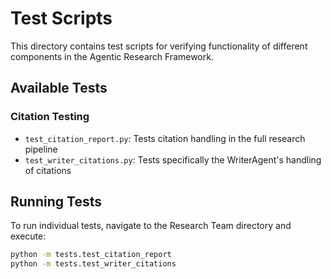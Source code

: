 # Test Scripts

This directory contains test scripts for verifying functionality of different components in the Agentic Research Framework.

## Available Tests

### Citation Testing

- `test_citation_report.py`: Tests citation handling in the full research pipeline
- `test_writer_citations.py`: Tests specifically the WriterAgent's handling of citations

## Running Tests

To run individual tests, navigate to the Research Team directory and execute:

```bash
python -m tests.test_citation_report
python -m tests.test_writer_citations
``` 
